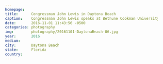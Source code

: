 ```yaml
---
homepage:
title:  	Congressman John Lewis in Daytona Beach
caption:	Congressman John Lewis speaks at Bethune Cookman University's march to the polls in Dayton Beach
date:   	2016-11-01 11:43:56 -0500
categories: photography
img:		photography/20161101-DaytonaBeach-06.jpg
year:		2016
medium:
city:		Daytona Beach
state:		Florida
country:
---
```

